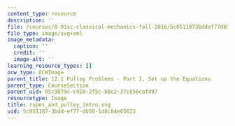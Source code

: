 ```yaml
---
content_type: resource
description: ''
file: /courses/8-01sc-classical-mechanics-fall-2016/5c0511873bddef77db501d8c84e65623_ropes_and_pulley_intro.svg
file_type: image/svg+xml
image_metadata:
  caption: ''
  credit: ''
  image-alt: ''
learning_resource_types: []
ocw_type: OCWImage
parent_title: 12.1 Pulley Problems - Part I, Set up the Equations
parent_type: CourseSection
parent_uid: 05c9879c-c910-2f5c-b8c2-37c856cafd97
resourcetype: Image
title: ropes_and_pulley_intro.svg
uid: 5c051187-3bdd-ef77-db50-1d8c84e65623
---
```

